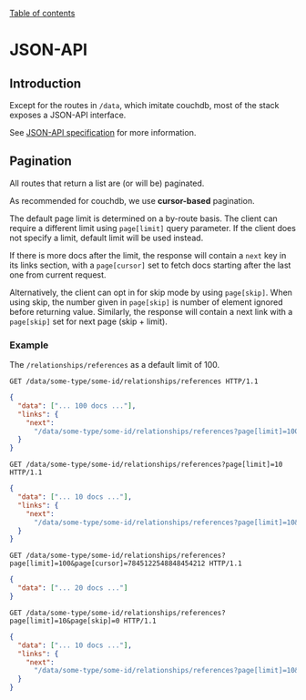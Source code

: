 [Table of contents](README.md#table-of-contents)

# JSON-API

## Introduction

Except for the routes in `/data`, which imitate couchdb, most of the stack
exposes a JSON-API interface.

See [JSON-API specification](http://jsonapi.org/format/) for more information.

## Pagination

All routes that return a list are (or will be) paginated.

As recommended for couchdb, we use **cursor-based** pagination.

The default page limit is determined on a by-route basis. The client can require
a different limit using `page[limit]` query parameter. If the client does not
specify a limit, default limit will be used instead.

If there is more docs after the limit, the response will contain a `next` key in
its links section, with a `page[cursor]` set to fetch docs starting after the
last one from current request.

Alternatively, the client can opt in for skip mode by using `page[skip]`. When
using skip, the number given in `page[skip]` is number of element ignored before
returning value. Similarly, the response will contain a next link with a
`page[skip]` set for next page (skip + limit).

### Example

The `/relationships/references` as a default limit of 100.

```http
GET /data/some-type/some-id/relationships/references HTTP/1.1
```

```json
{
  "data": ["... 100 docs ..."],
  "links": {
    "next":
      "/data/some-type/some-id/relationships/references?page[limit]=100&page[cursor]=7845122548848454212"
  }
}
```

```http
GET /data/some-type/some-id/relationships/references?page[limit]=10 HTTP/1.1
```

```json
{
  "data": ["... 10 docs ..."],
  "links": {
    "next":
      "/data/some-type/some-id/relationships/references?page[limit]=10&page[cursor]=5487ba7596"
  }
}
```

```http
GET /data/some-type/some-id/relationships/references?page[limit]=100&page[cursor]=7845122548848454212 HTTP/1.1
```

```json
{
  "data": ["... 20 docs ..."]
}
```

```http
GET /data/some-type/some-id/relationships/references?page[limit]=10&page[skip]=0 HTTP/1.1
```

```json
{
  "data": ["... 10 docs ..."],
  "links": {
    "next":
      "/data/some-type/some-id/relationships/references?page[limit]=10&page[skip]=10"
  }
}
```
